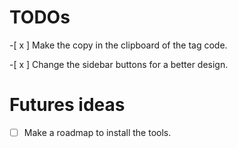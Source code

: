 # TODOs

-[ x ] Make the copy in the clipboard of the tag code.

-[ x ] Change the sidebar buttons for a better design.

# Futures ideas

- [ ] Make a roadmap to install the tools.